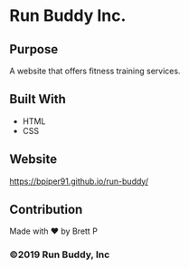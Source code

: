 # Run Buddy Inc.

## Purpose
A website that offers fitness training services.

## Built With
* HTML
* CSS

## Website
https://bpiper91.github.io/run-buddy/

## Contribution
Made with ❤️ by Brett P

### ©️2019 Run Buddy, Inc 

